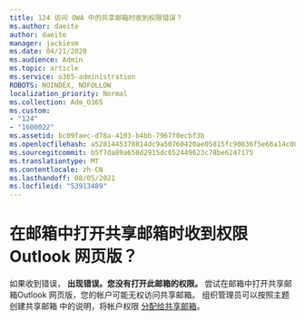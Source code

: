 ```yaml
---
title: 124 访问 OWA 中的共享邮箱时收到权限错误？
ms.author: daeite
author: daeite
manager: jackiesm
ms.date: 04/21/2020
ms.audience: Admin
ms.topic: article
ms.service: o365-administration
ROBOTS: NOINDEX, NOFOLLOW
localization_priority: Normal
ms.collection: Adm_O365
ms.custom:
- "124"
- "1600022"
ms.assetid: bc09faec-d78a-4103-b4bb-7967f0ecbf3b
ms.openlocfilehash: a5281445378814dc9a50760420ae05815fc90836f5e66a14c00993afbb1921d7
ms.sourcegitcommit: b5f7da89a650d2915dc652449623c78be6247175
ms.translationtype: MT
ms.contentlocale: zh-CN
ms.lasthandoff: 08/05/2021
ms.locfileid: "53913489"
---
```

# <a name="getting-a-permission-error-when-opening-a-shared-mailbox-in-outlook-on-the-web"></a>在邮箱中打开共享邮箱时收到权限Outlook 网页版？

如果收到错误， **出现错误。您没有打开此邮箱的权限。** 尝试在邮箱中打开共享邮箱Outlook 网页版，您的帐户可能无权访问共享邮箱。 组织管理员可以按照主题创建共享邮箱 中的说明，将帐户权限 [分配给共享邮箱](https://docs.microsoft.com/microsoft-365/admin/email/create-a-shared-mailbox)。
  